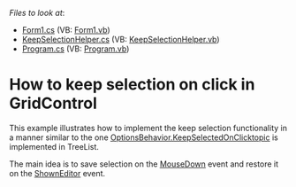 <!-- default file list -->
*Files to look at*:

* [Form1.cs](./CS/KeepSelection/Form1.cs) (VB: [Form1.vb](./VB/KeepSelection/Form1.vb))
* [KeepSelectionHelper.cs](./CS/KeepSelection/KeepSelectionHelper.cs) (VB: [KeepSelectionHelper.vb](./VB/KeepSelection/KeepSelectionHelper.vb))
* [Program.cs](./CS/KeepSelection/Program.cs) (VB: [Program.vb](./VB/KeepSelection/Program.vb))
<!-- default file list end -->
# How to keep selection on click in GridControl


<p>This example illustrates how to implement the keep selection functionality in a manner similar to the one <a href="http://documentation.devexpress.com/#WindowsForms/DevExpressXtraTreeListTreeListOptionsBehavior_KeepSelectedOnClicktopic"><u>OptionsBehavior.KeepSelectedOnClicktopic</u></a> is implemented in TreeList.</p><p>The main idea is to save selection on the <a href="http://documentation.devexpress.com/#WindowsForms/DevExpressXtraGridViewsBaseBaseView_MouseDowntopic"><u>MouseDown</u></a> event and restore it on the <a href="http://documentation.devexpress.com/#WindowsForms/DevExpressXtraGridViewsBaseColumnView_ShownEditortopic"><u>ShownEditor</u></a> event.<br />
</p>

<br/>



